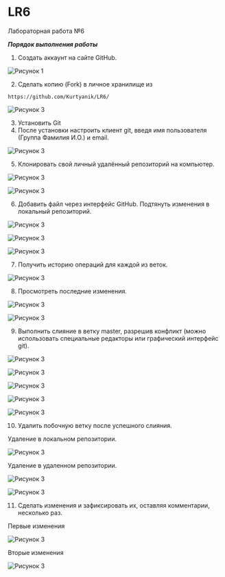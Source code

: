 # LR6
Лабораторная работа №6

***Порядок выполнения работы***
1. Создать аккаунт на сайте GitHub.

![Рисунок 1](LR_screenshots/0.jpg)

2. Сделать копию (Fork) в личное хранилище из 
```
https://github.com/Kurtyanik/LR6/
```

![Рисунок 3](LR_screenshots/2.jpg)

3. Установить Git 
4. После установки настроить клиент git, введя имя пользователя (Группа 
Фамилия И.О.) и email.

![Рисунок 3](LR_screenshots/1.jpg)

5. Клонировать свой личный удалённый репозиторий на компьютер.

![Рисунок 3](LR_screenshots/3.jpg)

![Рисунок 3](LR_screenshots/4.jpg)

6. Добавить файл через интерфейс GitHub. Подтянуть изменения в 
локальный репозиторий.

![Рисунок 3](LR_screenshots/5.jpg)

![Рисунок 3](LR_screenshots/6.jpg)

![Рисунок 3](LR_screenshots/7.jpg)

7. Получить историю операций для каждой из веток.

![Рисунок 3](LR_screenshots/8.jpg)

8. Просмотреть последние изменения.

![Рисунок 3](LR_screenshots/9.jpg)

![Рисунок 3](LR_screenshots/10.jpg)

9. Выполнить слияние в ветку master, разрешив конфликт (можно 
использовать специальные редакторы или графический интерфейс git).

![Рисунок 3](LR_screenshots/11.jpg)

![Рисунок 3](LR_screenshots/12.jpg)

![Рисунок 3](LR_screenshots/13.jpg)

![Рисунок 3](LR_screenshots/14.jpg)

![Рисунок 3](LR_screenshots/15.jpg)

10. Удалить побочную ветку после успешного слияния.

Удаление в локальном репозитории.

![Рисунок 3](LR_screenshots/16.jpg)

Удаление в удаленном репозитории.

![Рисунок 3](LR_screenshots/17.jpg)

![Рисунок 3](LR_screenshots/18.jpg)

11. Сделать изменения и зафиксировать их, оставляя комментарии, 
несколько раз.

Первые изменения

![Рисунок 3](LR_screenshots/19.jpg)

Вторые изменения

![Рисунок 3](LR_screenshots/20.jpg)
